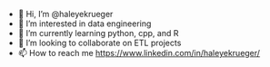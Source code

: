- 👋 Hi, I’m @haleyekrueger
- 👀 I’m interested in data engineering
- 🌱 I’m currently learning python, cpp, and R
- 💞️ I’m looking to collaborate on ETL projects
- 📫 How to reach me https://www.linkedin.com/in/haleyekrueger/

<!---
haleyekrueger/haleyekrueger is a ✨ special ✨ repository because its `README.md` (this file) appears on your GitHub profile.
You can click the Preview link to take a look at your changes.
--->
